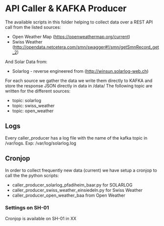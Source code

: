 # API Caller & KAFKA Producer
The available scripts in this folder helping to collect data over a REST API call from the listed sources:

- Open Weather Map (https://openweathermap.org/current)
- Swiss Weather (http://opendata.netcetera.com/smn/swagger#!/smn/getSmnRecord_get_2)

And Solar Data from:

- Solarlog - reverse engineered from (http://winsun.solarlog-web.ch)

For each source we gather the data we write them directly to KAFKA and store the response JSON directly in data in /data/
The following topic are written for the different sources:
- topic: solarlog
- topic: swiss_weather
- topic: open_weather

## Logs
Every caller_producer has a log file with the name of the kafka topic in /var/logs.
Exp: /var/log/solarlog.log

## Cronjop
In order to collect frequently new data (current) we have setup a cronjop to call the the python scripts:

- caller_producer_solarlog_pfadiheim_baar.py for SOLARLOG
- caller_producer_swiss_weather_einsiedeln.py for Swiss Weather
- caller_producer_open_weather_baa from Open Weather

### Settings on SH-01
Cronjop is available on SH-01 in XX